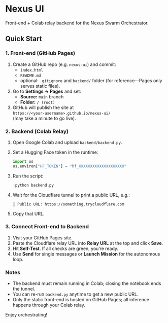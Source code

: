 # Nexus UI

Front-end + Colab relay backend for the Nexus Swarm Orchestrator.

## Quick Start

### 1. Front-end (GitHub Pages)

1. Create a GitHub repo (e.g. `nexus-ui`) and commit:
   - `index.html`
   - `README.md`
   - optional: `.gitignore` and `backend/` folder (for reference—Pages only serves static files).
2. Go to **Settings → Pages** and set:
   - **Source:** `main` branch
   - **Folder:** `/ (root)`
3. GitHub will publish the site at  
   `https://<your-username>.github.io/nexus-ui/`  
   (may take a minute to go live).

### 2. Backend (Colab Relay)

1. Open Google Colab and upload `backend/backend.py`.
2. Set a Hugging Face token in the runtime:

   ```python
   import os
   os.environ["HF_TOKEN"] = "hf_XXXXXXXXXXXXXXXXXXXX"
   ```

3. Run the script:

   ```python
   !python backend.py
   ```

4. Wait for the Cloudflare tunnel to print a public URL, e.g.:

   ```
   🔗 Public URL: https://something.trycloudflare.com
   ```

5. Copy that URL.

### 3. Connect Front-end to Backend

1. Visit your GitHub Pages site.
2. Paste the Cloudflare relay URL into **Relay URL** at the top and click **Save**.
3. Hit **Self-Test**. If all checks are green, you’re ready.
4. Use **Send** for single messages or **Launch Mission** for the autonomous loop.

### Notes

- The backend must remain running in Colab; closing the notebook ends the tunnel.
- You can re-run `backend.py` anytime to get a new public URL.
- Only the static front-end is hosted on GitHub Pages; all inference happens through your Colab relay.

Enjoy orchestrating!
